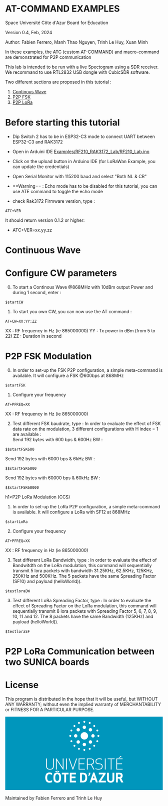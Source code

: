 # AT-COMMAND EXAMPLES
Space Université Côte d'Azur Board for Education

Version 0.4, Feb, 2024

Author: Fabien Ferrero, Manh Thao Nguyen, Trinh Le Huy, Xuan Minh

In these examples, the ATC (custom AT-COMMAND) and macro-command are demonstrated for P2P communication

This lab is intended to be run with a live Spectogram using a SDR receiver.
We recommand to use RTL2832 USB dongle with CubicSDR software.

Two different sections are proposed in this tutorial :

 1. [Continous Wave](https://github.com/FabienFerrero/SUniCA/blob/main/Examples/atcommand.md#lorawan-abp-activation-by-personalization)
 2. [P2P FSK](https://github.com/FabienFerrero/SUniCA/blob/main/Examples/atcommand.md#lorawan-abp-activation-by-personalization)
 3. [P2P LoRa](https://github.com/FabienFerrero/SUniCA/blob/main/Examples/atcommand.md#lorawan-otaa)



<h1>Before starting this tutorial</h1>

*  Dip Switch 2 has to be in ESP32-C3 mode to connect UART between ESP32-C3 and RAK3172

*  Open in Arduini IDE [Examples/RF210_RAK3172_Lab/RF210_Lab.ino](/Examples/RF210_Lab/RF210_Lab.ino)

*  Click on the upload button in Arduino IDE (for LoRaWan Example, you can update the credentials)

* Open Serial Monitor with 115200 baud and select "Both NL & CR"

* ==Warning== : Echo mode has to be disabled for this tutorial, you can use ATE command to toggle the echo mode
  
* check Rak3172 Firmware version, type :
```            
ATC+VER
```            
It should return version 0.1.2 or higher: 
* ATC+VER=xx.yy.zz    


<h1>Continuous Wave</h1>

# Configure CW parameters 

0. To start a Continous Wave @868MHz with 10dBm output Power and during 1 second, enter :
   
```	
$startCW
```
   
1. To start you own CW, you can now use the AT command :  
```            
AT+CW=XX:YY:ZZ
```            
XX : RF frequency in Hz (ie 865000000)
YY : Tx power in dBm (from 5 to 22)
ZZ : Duration in second



<h1>P2P FSK Modulation</h1>

0. In order to set-up the FSK P2P configuration, a simple meta-command is available. It will configure a FSK @600bps at 868MHz
   
```	
$startFSK
```

1. Configure your frequency

```	
AT+PFREQ=XX
```
XX : RF frequency in Hz (ie 865000000)


2. Test different FSK baudrate, type :
 In order to evaluate the effect of FSK data rate on the modulation, 3 different configurations with H index = 1 are available :  
Send 192 bytes with 600 bps & 600Hz BW :

```            
$$startFSK600
```       

Send 192 bytes with 6000 bps & 6kHz BW :

```            
$$startFSK6000
```     

Send 192 bytes with 60000 bps & 60kHz BW :

```            
$$startFSK60000
```          


h1>P2P LoRa Modulation (CCS) </h1>

1. In order to set-up the LoRa P2P configuration, a simple meta-command is available. It will configure a LoRa with SF12 at 868MHz
   
```	
$startLoRa
```

2. Configure your frequency

```	
AT+PFREQ=XX
```
XX : RF frequency in Hz (ie 865000000)


3. Test different LoRa Bandwidth, type :
 In order to evaluate the effect of Bandwitdth on the LoRa modulation, this command will sequentially transmit 5 lora packets with bandwidth 31.25KHz, 62.5KHz, 125KHz, 250KHz and 500KHz.
 The 5 packets have the same Spreading Factor (SF10) and payload (helloWorld)).

```            
$testloraBW
```    

3. Test different LoRa Spreading Factor, type :
In order to evaluate the effect of Spreading Factor on the LoRa modulation, this command will sequentially transmit 8 lora packets with Spreading Factor 5, 6, 7, 8, 9, 10, 11 and 12.
 The 8 packets have the same Bandwidth (125KHz) and payload (helloWorld)).

```            
$testloraSF
```      

<h1>P2P LoRa Communication between two SUNICA boards</h1>


# License

This program is distributed in the hope that it will be useful, but WITHOUT ANY WARRANTY; without even the implied warranty of MERCHANTABILITY or FITNESS FOR A PARTICULAR PURPOSE.

<img src="../Document/pic/UniCA_logo.png">

Maintained by Fabien Ferrero and Trinh Le Huy
